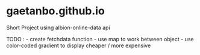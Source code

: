# gaetanbo.github.io
Short Project using albion-online-data api

TODO : 
    - create fetchdata function
    - use map to work between object
    - use color-coded gradient to display cheaper / more expensive
